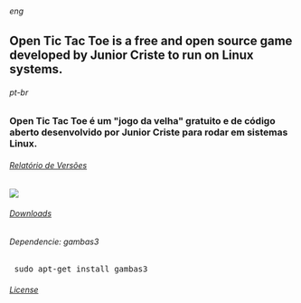 ###### _eng_
## Open Tic Tac Toe is a free and open source game developed by Junior Criste to run on Linux systems.

###### _pt-br_
### Open Tic Tac Toe é um "jogo da velha" gratuito e de código aberto desenvolvido por Junior Criste para rodar em sistemas Linux. 
###### <a href="https://opentictactoe.informaticode.com.br/2020/04/relatorio-de-atualizacao.html"> Relatório de Versões</a>
<img src="https://2.bp.blogspot.com/-JDoSha-Ompw/XqeYnmCHgAI/AAAAAAAAG6Q/cWI2wK3JolgeGzh0YPwwFwedFJlc4STnwCLcBGAsYHQ/s1600/windows.png">

###### <a href="https://opentictactoe.informaticode.com.br/download">Downloads</a>

###### Dependencie: gambas3 
<pre> sudo apt-get install gambas3 </pre>

###### <a href="https://opentictactoe.informaticode.com.br/license">License</a>


